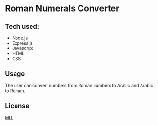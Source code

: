 ﻿# Roman Numerals Converter

## Tech used:
* Node.js
* Express.js
* Javascript
* HTML
* CSS

## Usage

The user can convert numbers from Roman numbers to Arabic and Arabic to Roman. 

## License
[MIT](https://choosealicense.com/licenses/mit/)
